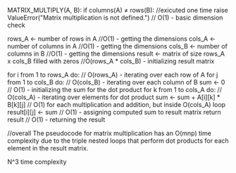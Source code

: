 MATRIX_MULTIPLY(A, B): 
  if columns(A) ≠ rows(B): //exicuted one time
    raise ValueError("Matrix multiplication is not defined.")  // O(1) - basic dimension check

  rows_A ← number of rows in A //O(1) - getting the dimensions
  cols_A ← number of columns in A //O(1) - getting the dimensions
  cols_B ← number of columns in B //O(1) - getting the dimensions
  result ← matrix of size rows_A x cols_B filled with zeros  //O(rows_A * cols_B) - initializing result matrix

  for i from 1 to rows_A do:  // O(rows_A) - iterating over each row of A
    for j from 1 to cols_B do:  // O(cols_B) - iterating over each column of B
      sum ← 0  // O(1) - initializing the sum for the dot product
      for k from 1 to cols_A do:  // O(cols_A) - iterating over elements for dot product
        sum ← sum + A[i][k] * B[k][j]  // O(1) for each multiplication and addition, but inside O(cols_A) loop
      result[i][j] ← sum  // O(1) - assigning computed sum to result matrix
  return result  // O(1) - returning the result

//overall The pseudocode for matrix multiplication has an O(mnp) time complexity
due to the triple nested loops that perform dot products for each element in the result matrix.

N^3 time complexity